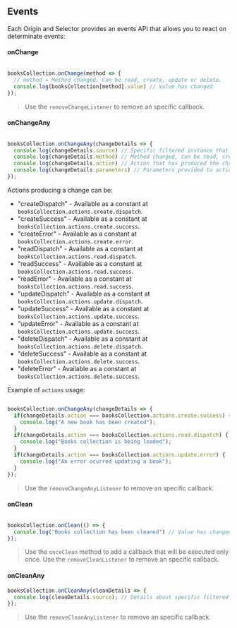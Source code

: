## Events

Each Origin and Selector provides an events API that allows you to react on determinate events:

#### onChange

```js

booksCollection.onChange(method => {
  // method = Method changed. Can be read, create, update or delete.
  console.log(booksCollection[method].value) // Value has changed
});

```

> Use the `removeChangeListener` to remove an specific callback.

#### onChangeAny

```js

booksCollection.onChangeAny(changeDetails => {
  console.log(changeDetails.source) // Specific filtered instance that has changed.
  console.log(changeDetails.method) // Method changed, can be read, create, update or delete.
  console.log(changeDetails.action) // Action that has produced the change. Read bellow for more details.
  console.log(changeDetails.parameters) // Parameters provided to action that produced the change.
});

```

Actions producing a change can be:

* "createDispatch" - Available as a constant at `booksCollection.actions.create.dispatch`.
* "createSuccess" - Available as a constant at `booksCollection.actions.create.success`.
* "createError" - Available as a constant at `booksCollection.actions.create.error`.
* "readDispatch" - Available as a constant at `booksCollection.actions.read.dispatch`.
* "readSuccess" - Available as a constant at `booksCollection.actions.read.success`.
* "readError" - Available as a constant at `booksCollection.actions.read.success`.
* "updateDispatch" - Available as a constant at `booksCollection.actions.update.dispatch`.
* "updateSuccess" - Available as a constant at `booksCollection.actions.update.success`.
* "updateError" - Available as a constant at `booksCollection.actions.update.success`.
* "deleteDispatch" - Available as a constant at `booksCollection.actions.delete.dispatch`.
* "deleteSuccess" - Available as a constant at `booksCollection.actions.delete.success`.
* "deleteError" - Available as a constant at `booksCollection.actions.delete.success`.

Example of `actions` usage:


```js

booksCollection.onChangeAny(changeDetails => {
  if(changeDetails.action === booksCollection.actions.create.success) {
    console.log("A new book has been created");
  }
  if(changeDetails.action === booksCollection.actions.read.dispatch) {
    console.log("Books collection is being loaded");
  }
  if(changeDetails.action === booksCollection.actions.update.error) {
    console.log("An error ocurred updating a book");
  }
});

```

> Use the `removeChangeAnyListener` to remove an specific callback.

#### onClean

```js

booksCollection.onClean(() => {
  console.log("Books collection has been cleaned") // Value has changed
});

```
> Use the `onceClean` method to add a callback that will be executed only once.
> Use the `removeCleanListener` to remove an specific callback.

#### onCleanAny

```js
booksCollection.onCleanAny(cleanDetails => {
  console.log(cleanDetails.source); // Details about specific filtered instance that has been cleaned.
});

```

> Use the `removeCleanAnyListener` to remove an specific callback.